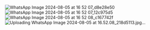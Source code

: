 ![WhatsApp Image 2024-08-05 at 16 52 07_d8e28e50](https://github.com/user-attachments/assets/d1a5683c-77b8-402b-9137-657fa4690437)
![WhatsApp Image 2024-08-05 at 16 52 07_12c975d5](https://github.com/user-attachments/assets/1446abab-5870-463b-9a3f-c7ddd218c981)
![WhatsApp Image 2024-08-05 at 16 52 08_c167742f](https://github.com/user-attachments/assets/834e07d8-20d5-4cf2-ab84-a80b06bf7c1e)
![Uploading WhatsApp Image 2024-08-05 at 16.52.08_218d5113.jpg…]()
